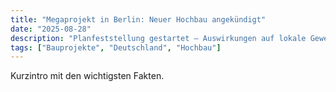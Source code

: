```yaml
---
title: "Megaprojekt in Berlin: Neuer Hochbau angekündigt"
date: "2025-08-28"
description: "Planfeststellung gestartet – Auswirkungen auf lokale Gewerke."
tags: ["Bauprojekte", "Deutschland", "Hochbau"]
---
```

Kurzintro mit den wichtigsten Fakten.
